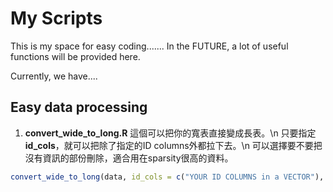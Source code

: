 # My Scripts
This is my space for easy coding.......
In the FUTURE, a lot of useful functions will be provided here.

Currently, we have....

## Easy data processing
1. **convert_wide_to_long.R**
這個可以把你的寬表直接變成長表。\n
只要指定**id_cols**，就可以把除了指定的ID columns外都拉下去。\n
可以選擇要不要把沒有資訊的部份刪除，適合用在sparsity很高的資料。
```R
convert_wide_to_long(data, id_cols = c("YOUR ID COLUMNS in a VECTOR"), preserve_types = TRUE, remove_empty = TRUE)
```


